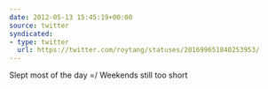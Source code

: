 ```yaml
---
date: 2012-05-13 15:45:19+00:00
source: twitter
syndicated:
- type: twitter
  url: https://twitter.com/roytang/statuses/201699651840253953/
---
```


Slept most of the day =/ Weekends still too short